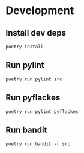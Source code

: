 # Development

## Install dev deps

`poetry install`

## Run pylint

`poetry run pylint src`

## Run pyflackes

`poetry run pylint pyflackes`

## Run bandit

`poetry run bandit -r src`
